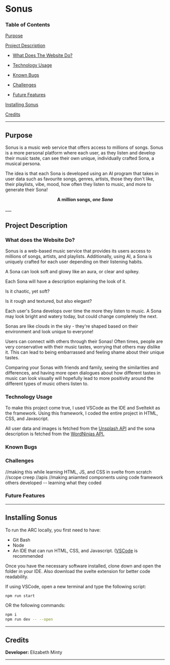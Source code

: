 # Sonus

### Table of Contents

[Purpose](https://github.com/mintep1-student/mintep1-web#purpose)

[Project Description](https://github.com/mintep1-student/mintep1-web#project-description)
* [What Does The Website Do?](https://github.com/mintep1-student/mintep1-web#what-does-the-website-do)
 
* [Technology Usage](https://github.com/mintep1-student/mintep1-web#)

* [Known Bugs](https://github.com/mintep1-student/mintep1-web#known-bugs)

* [Challenges](https://github.com/mintep1-student/mintep1-web#challenges)

* [Future Features](https://github.com/mintep1-student/mintep1-web#future-features)

[Installing Sonus](https://github.com/mintep1-student/mintep1-web#installing-Sonus)

[Credits](https://github.com/mintep1-student/intro-web-minty#credits)

___

## Purpose

Sonus is a music web service that offers access to millions of songs. Sonus is a more personal platform where each user, as they listen and develop their music taste, can see their own unique, individually crafted Sona, a musical persona.

The idea is that each Sona is developed using an AI program that takes in user data such as favourite songs, genres, artists, those they don't like, their playlists, vibe, mood, how often they listen to music, and more to generate their Sona!


<div align="center">

**A million songs, _one Sona_**

</div>
___

## Project Description


### What does the Website Do?

Sonus is a web-based music service that provides its users access to millions of songs, artists, and playlists. Additionally, using AI, a Sona is uniquely crafted for each user depending on their listening habits.

A Sona can look soft and glowy like an aura, or clear and spikey. 

Each Sona will have a description explaining the look of it. 

Is it chaotic, yet soft? 

Is it rough and textured, but also elegant? 

Each user's Sona develops over time the more they listen to music. A Sona may look bright and watery today, but could change completely the next.

Sonas are like clouds in the sky - they're shaped based on their environment and look unique to everyone!

Users can connect with others through their Sonas! Often times, people are very conservative with their music tastes, worrying that others may dislike it. This can lead to being embarrassed and feeling shame about their unique tastes.

Comparing your Sonas with friends and family, seeing the similarities and differences, and having more open dialogues about how different tastes in music can look visually will hopefully lead to more positivity around the different types of music others listen to.

### Technology Usage
To make this project come true, I used VSCode as the IDE and Sveltekit as the framework. Using this framework, I coded the entire project in HTML, CSS, and Javascript.

All user data and images is fetched from the [Unsplash API](https://api.unsplash.com/) and the sona description is fetched from the [WordNinjas API.](https://api.api-ninjas.com/)

### Known Bugs

### Challenges
//making this while learning HTML, JS, and CSS in svelte from scratch
//scope creep
//apis
//making aniamted components using code framework others developed -- learning what they coded

### Future Features

___

## Installing Sonus
To run the ARC locally, you first need to have:
* Git Bash
* Node
* An IDE that can run HTML, CSS, and Javascript. ([VSCode](https://code.visualstudio.com/download) is recommended

Once you have the necessary software installed, clone down and open the folder in your IDE. Also download the svelte extension for better code readability.

If using VSCode, open a new terminal and type the following script:
```bash
npm run start
```
OR the following commands:
```bash
npm i
npm run dev -- --open
```

___

## Credits
**Developer:** Elizabeth Minty
___
